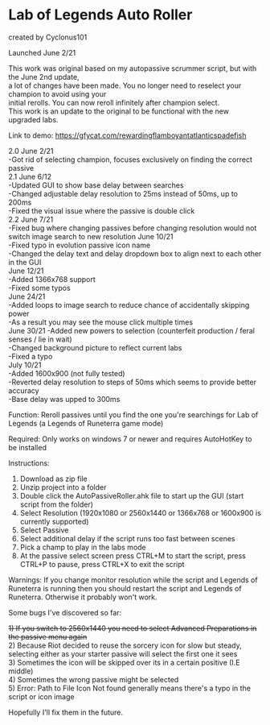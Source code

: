 # Lab of Legends Auto Roller

created by Cyclonus101

Launched June 2/21

This work was original based on my autopassive scrummer script, but with the June 2nd update,    
a lot of changes have been made. You no longer need to reselect your champion to avoid using your  
initial rerolls. You can now reroll infinitely after champion select.  
This work is an update to the original to be functional with the new upgraded labs.  

Link to demo:
https://gfycat.com/rewardingflamboyantatlanticspadefish

2.0 June 2/21  
-Got rid of selecting champion, focuses exclusively on finding the correct passive  
2.1 June 6/12  
-Updated GUI to show base delay between searches   
-Changed adjustable delay resolution to 25ms instead of 50ms, up to 200ms  
-Fixed the visual issue where the passive is double click  
2.2 June 7/21  
-Fixed bug where changing passives before changing resolution would not switch image search to new resolution
June 10/21  
-Fixed typo in evolution passive icon name  
-Changed the delay text and delay dropdown box to align next to each other in the GUI  
June 12/21  
-Added 1366x768 support  
-Fixed some typos  
June 24/21  
-Added loops to image search to reduce chance of accidentally skipping power   
-As a result you may see the mouse click multiple times  
June 30/21
-Added new powers to selection (counterfeit production / feral senses / lie in wait)  
-Changed background picture to reflect current labs  
-Fixed a typo  
July 10/21  
-Added 1600x900 (not fully tested)  
-Reverted delay resolution to steps of 50ms which seems to provide better accuracy  
-Base delay was upped to 300ms  

Function: Reroll passives until you find the one you're searchings for Lab of Legends (a Legends of Runeterra game mode)

Required: Only works on windows 7 or newer and requires AutoHotKey to be installed

Instructions:

1) Download as zip file
2) Unzip project into a folder
3) Double click the AutoPassiveRoller.ahk file to start up the GUI (start script from the folder)
4) Select Resolution (1920x1080 or 2560x1440 or 1366x768 or 1600x900 is currently supported) 
6) Select Passive
7) Select additional delay if the script runs too fast between scenes
9) Pick a champ to play in the labs mode
10) At the passive select screen press CTRL+M to start the script, press CTRL+P to pause, press CTRL+X to exit the script

Warnings: If you change monitor resolution while the script and Legends of  Runeterra is running 
then you should restart the script and Legends of Runeterra. Otherwise it probably won't work.

Some bugs I've discovered so far:

~~1) If you switch to 2560x1440 you need to select Advanced Preparations in the passive menu again~~  
2) Because Riot decided to reuse the sorcery icon for slow but steady, selecting either as your starter passive will select the first one it sees  
3) Sometimes the icon will be skipped over its in a certain positive (I.E middle)   
4) Sometimes the wrong passive might be selected  
5) Error: Path to File Icon Not found generally means there's a typo in the script or icon image

Hopefully I'll fix them in the future.

